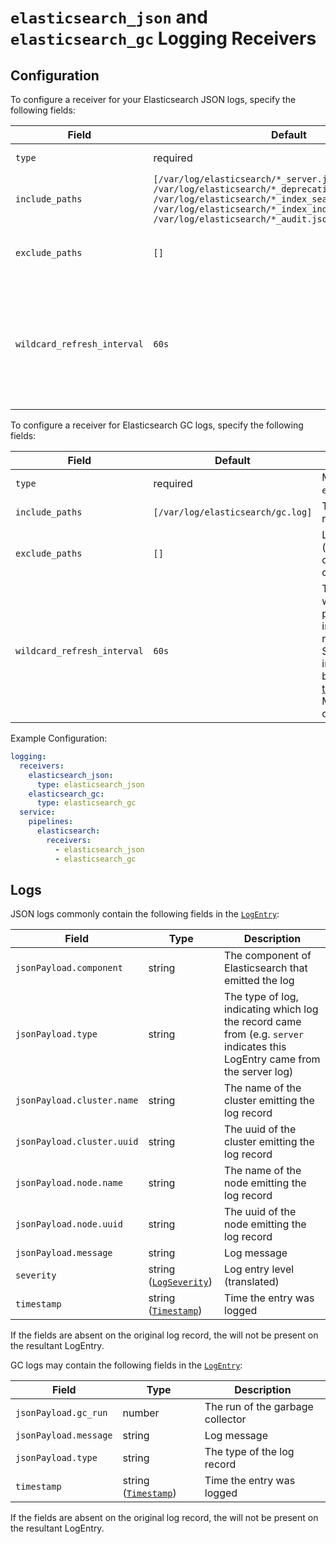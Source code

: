 # `elasticsearch_json` and `elasticsearch_gc` Logging Receivers

## Configuration

To configure a receiver for your Elasticsearch JSON logs, specify the following fields:

| Field                 | Default                       | Description |
| ---                   | ---                           | ---         |
| `type`                | required                      | Must be `elasticsearch_json`. |
| `include_paths`       | `[/var/log/elasticsearch/*_server.json, /var/log/elasticsearch/*_deprecation.json, /var/log/elasticsearch/*_index_search_slowlog.json, /var/log/elasticsearch/*_index_indexing_slowlog.json, /var/log/elasticsearch/*_audit.json]` | The log files to read. |
| `exclude_paths`       | `[]`                          | Log files to exclude (if `include_paths` contains a glob or directory). |
| `wildcard_refresh_interval` | `60s` | The interval at which wildcard file paths in include_paths are refreshed. Specified as a time interval parsable by [time.ParseDuration](https://pkg.go.dev/time#ParseDuration). Must be a multiple of 1s.|

To configure a receiver for Elasticsearch GC logs, specify the following fields:

| Field                 | Default                      | Description |
| ---                   | ---                          | ---         |
| `type`                | required                     | Must be `elasticsearch_gc`. |
| `include_paths`       | `[/var/log/elasticsearch/gc.log]` | The log files to read. |
| `exclude_paths`       | `[]`                         | Log files to exclude (if `include_paths` contains a glob or directory). |
| `wildcard_refresh_interval` | `60s` | The interval at which wildcard file paths in include_paths are refreshed. Specified as a time interval parsable by [time.ParseDuration](https://pkg.go.dev/time#ParseDuration). Must be a multiple of 1s.|

Example Configuration:

```yaml
logging:
  receivers:
    elasticsearch_json:
      type: elasticsearch_json
    elasticsearch_gc:
      type: elasticsearch_gc
  service:
    pipelines:
      elasticsearch:
        receivers:
          - elasticsearch_json
          - elasticsearch_gc
```

## Logs

JSON logs commonly contain the following fields in the [`LogEntry`](https://cloud.google.com/logging/docs/reference/v2/rest/v2/LogEntry):

| Field | Type | Description |
| ---   | ---- | ----------- |
| `jsonPayload.component` | string | The component of Elasticsearch that emitted the log |
| `jsonPayload.type` | string | The type of log, indicating which log the record came from (e.g. `server` indicates this LogEntry came from the server log) |
| `jsonPayload.cluster.name` | string | The name of the cluster emitting the log record |
| `jsonPayload.cluster.uuid` | string | The uuid of the cluster emitting the log record |
| `jsonPayload.node.name` | string | The name of the node emitting the log record |
| `jsonPayload.node.uuid` | string | The uuid of the node emitting the log record |
| `jsonPayload.message` | string | Log message |
| `severity` | string ([`LogSeverity`](https://cloud.google.com/logging/docs/reference/v2/rest/v2/LogEntry#LogSeverity)) | Log entry level (translated) |
| `timestamp` | string ([`Timestamp`](https://developers.google.com/protocol-buffers/docs/reference/google.protobuf#google.protobuf.Timestamp)) | Time the entry was logged |

If the fields are absent on the original log record, the will not be present on the resultant LogEntry.

GC logs may contain the following fields in the [`LogEntry`](https://cloud.google.com/logging/docs/reference/v2/rest/v2/LogEntry):

| Field | Type | Description |
| ---   | ---- | ----------- |
| `jsonPayload.gc_run` | number | The run of the garbage collector|
| `jsonPayload.message` | string | Log message |
| `jsonPayload.type` | string | The type of the log record  |
| `timestamp` | string ([`Timestamp`](https://developers.google.com/protocol-buffers/docs/reference/google.protobuf#google.protobuf.Timestamp)) | Time the entry was logged |

If the fields are absent on the original log record, the will not be present on the resultant LogEntry.
